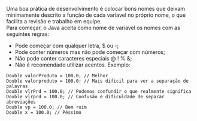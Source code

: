 Uma boa prática de desenvolvimento é colocar bons nomes que deixam minimamente descrito a função de cada varíavel no próprio nome, o que facilita a revisão e trabalho em equipe.<br>
Para começar, o Java aceita como nome de varíavel os nomes com as seguintes regras:
- Pode começar com qualquer letra, $ ou -;
- Pode conter números mas não pode começar com números;
- Não pode conter caracteres especiais @ ! % &;
- Não é recomendado utilizar acentos.
Exemplo:
```
Double valorProduto = 100.0; // Melhor
Double valorproduto = 100.0; // Mais dificil para ver a separação de palavras
Double vlrPrd = 100.0; // Podemos confundir o que realmente significa
Double vlrprd = 100.0; // Confusão e dificuldade de separar abreviações
Double vp = 100.0; // Bem ruim
Double x = 100.0; // Péssimo
```